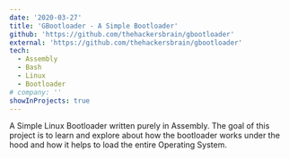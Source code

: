 ```yaml
---
date: '2020-03-27'
title: 'GBootloader - A Simple Bootloader'
github: 'https://github.com/thehackersbrain/gbootloader'
external: 'https://github.com/thehackersbrain/gbootloader'
tech:
  - Assembly
  - Bash
  - Linux
  - Bootloader
# company: ''
showInProjects: true
---
```


A Simple Linux Bootloader written purely in Assembly. The goal of this project is to learn and explore about how the bootloader works under the hood and how it helps to load the entire Operating System.
